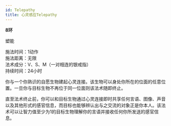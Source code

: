 ```yaml
---
id: Telepathy
title: 心灵感应Telepathy
---
```


**8环**

塑能

施法时间：1动作  
施法距离：无限  
法术成分：V、S、M（一对相连的银戒指）  
持续时间：24小时  


你与一个你熟识的自愿生物建起心灵连接。该生物可以身处你所在的位面的任意位置。一旦你与目标生物不再位于同一位面则该法术随即终止。


直至法术终止前，你可以和目标生物通过心灵连接即时共享任何言语、图像、声音以及其他形式的感官信息，而目标也能够辨认出与之交流的对象正是你本人。该法术可以让智力值至少为1的目标生物理解你的言语并接收任何你所发送的感官信息。

